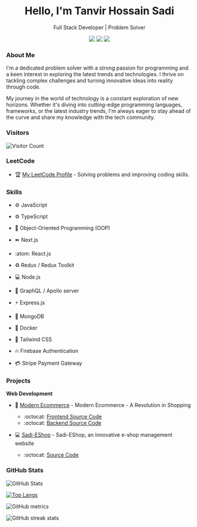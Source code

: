 <h1 align="center">Hello, I'm Tanvir Hossain Sadi</h1>
<p align="center">
  Full Stack Developer | Problem Solver
</p>

<p align="center">
  <a href="https://leetcode.com/sadi-tanvir"><img src="https://img.shields.io/badge/LeetCode-Profile-yellow?style=flat-square&logo=leetcode"></a>
  <a href="https://www.linkedin.com/in/tanvir-hossain-sadi"><img src="https://img.shields.io/badge/LinkedIn-Connect-blue?style=flat-square&logo=linkedin"></a>
<!--   <a href="https://twitter.com/yourusername"><img src="https://img.shields.io/badge/Twitter-Follow-1DA1F2?style=flat-square&logo=twitter"></a> -->
  <a href="mailto:htanvir.sadi@gmail.com"><img src="https://img.shields.io/badge/Email-Contact-D14836?style=flat-square&logo=gmail"></a>
</p>


### About Me
I'm a dedicated problem solver with a strong passion for programming and a keen interest in exploring the latest trends and technologies. I thrive on tackling complex challenges and turning innovative ideas into reality through code.

My journey in the world of technology is a constant exploration of new horizons. Whether it's diving into cutting-edge programming languages, frameworks, or the latest industry trends, I'm always eager to stay ahead of the curve and share my knowledge with the tech community.

### Visitors
![Visitor Count](https://visitor-badge.laobi.icu/badge?page_id=yourusername.yourusername)



### LeetCode
- :trophy: [My LeetCode Profile](https://leetcode.com/sadi-tanvir) - Solving problems and improving coding skills.
  

### Skills
- :gear: JavaScript
- :gear: TypeScript
- :art: Object-Oriented Programming (OOP)
- :fast_forward: Next.js
- :atom: React.js

- :recycle: Redux / Redux Toolkit
- :computer: Node.js
- :rocket: GraphQL / Apollo server
- :zap: Express.js
- :leaves: MongoDB

- :whale: Docker
- :art: Tailwind CSS
- :fire: Firebase Authentication
- :credit_card: Stripe Payment Gateway



### Projects
**Web Development**
- :shopping_cart: [Modern Ecommerce](https://modern-ecommerce-app.vercel.app) - Modern Ecommerce - A Revolution in Shopping
  - :octocat: [Frontend Source Code](https://github.com/sadi-tanvir/Modern-ECommerce-Client)
  - :octocat: [Backend Source Code](https://github.com/sadi-tanvir/Modern-ECommerce-Server)
  
- :computer: [Sadi-EShop](https://sadi-e-shop.vercel.app) - Sadi-EShop, an innovative e-shop management website
  - :octocat: [Source Code](https://github.com/sadi-tanvir/Sadi-EShop)


### GitHub Stats
![GitHub Stats](https://github-readme-stats.vercel.app/api?username=sadi-tanvir&show_icons=true) 

[![Top Langs](https://github-readme-stats.vercel.app/api/top-langs/?username=sadi-tanvir)](https://github.com/anuraghazra/github-readme-stats)


![GitHub metrics](https://metrics.lecoq.io/sadi-tanvir)  

![GitHub streak stats](https://streak-stats.demolab.com/?user=sadi-tanvir)  

